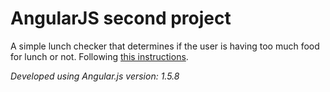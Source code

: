 # AngularJS second project

A simple lunch checker that determines if the user is having too much food for lunch or not. Following [this instructions](https://github.com/jhu-ep-coursera/fullstack-course5/blob/master/assignments/assignment2/Assignment-2.md).

_Developed using Angular.js version: 1.5.8_
